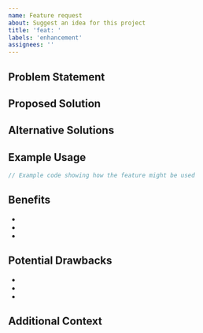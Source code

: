 ```yaml
---
name: Feature request
about: Suggest an idea for this project
title: 'feat: '
labels: 'enhancement'
assignees: ''
---
```


## Problem Statement

<!-- A clear and concise description of what problem this feature would solve -->

## Proposed Solution

<!-- A clear and concise description of what you want to happen -->

## Alternative Solutions

<!-- A clear and concise description of any alternative solutions or features you've considered -->

## Example Usage

<!-- If applicable, provide example code or usage scenarios -->

```rust
// Example code showing how the feature might be used
```

## Benefits

<!-- List the benefits of implementing this feature -->

-
-
-

## Potential Drawbacks

<!-- List any potential drawbacks or challenges -->

-
-
-

## Additional Context

<!-- Add any other context or screenshots about the feature request here -->
